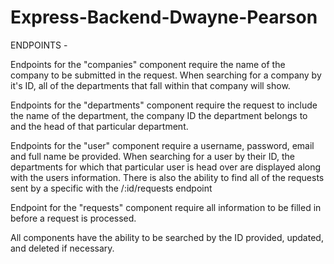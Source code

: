 # Express-Backend-Dwayne-Pearson

ENDPOINTS -

Endpoints for the "companies" component require the name of the company to be submitted in the request. When searching for a company by it's ID, all of the departments that fall within that company will show.

Endpoints for the "departments" component require the request to include the name of the department, the company ID the department belongs to and the head of that particular department.

Endpoints for the "user" component require a username, password, email and full name be provided. When searching for a user by their ID, the departments for which that particular user is head over are displayed along with the users information. There is also the ability to find all of the requests sent by a specific with the /:id/requests endpoint

Endpoint for the "requests" component require all information to be filled in before a request is processed.

All components have the ability to be searched by the ID provided, updated, and deleted if necessary.